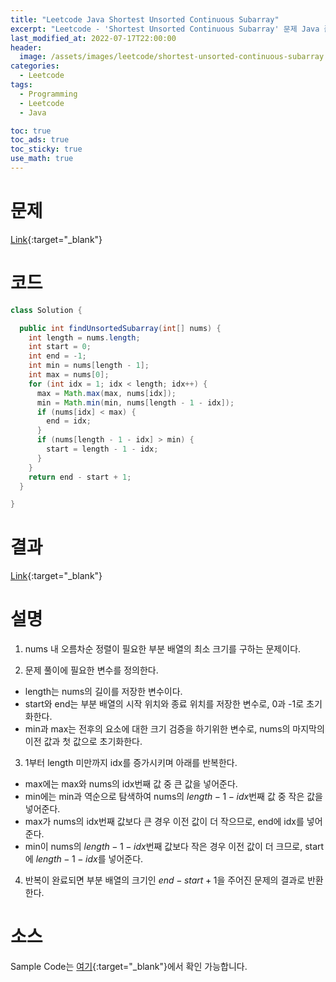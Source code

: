 ```yaml
---
title: "Leetcode Java Shortest Unsorted Continuous Subarray"
excerpt: "Leetcode - 'Shortest Unsorted Continuous Subarray' 문제 Java 풀이"
last_modified_at: 2022-07-17T22:00:00
header:
  image: /assets/images/leetcode/shortest-unsorted-continuous-subarray.png
categories:
  - Leetcode
tags:
  - Programming
  - Leetcode
  - Java

toc: true
toc_ads: true
toc_sticky: true
use_math: true
---
```

# 문제
[Link](https://leetcode.com/problems/shortest-unsorted-continuous-subarray/){:target="_blank"}

# 코드
```java
class Solution {

  public int findUnsortedSubarray(int[] nums) {
    int length = nums.length;
    int start = 0;
    int end = -1;
    int min = nums[length - 1];
    int max = nums[0];
    for (int idx = 1; idx < length; idx++) {
      max = Math.max(max, nums[idx]);
      min = Math.min(min, nums[length - 1 - idx]);
      if (nums[idx] < max) {
        end = idx;
      }
      if (nums[length - 1 - idx] > min) {
        start = length - 1 - idx;
      }
    }
    return end - start + 1;
  }

}
```

# 결과
[Link](https://leetcode.com/submissions/detail/749409166/){:target="_blank"}

# 설명
1. nums 내 오름차순 정렬이 필요한 부분 배열의 최소 크기를 구하는 문제이다.

2. 문제 풀이에 필요한 변수를 정의한다.
- length는 nums의 길이를 저장한 변수이다.
- start와 end는 부분 배열의 시작 위치와 종료 위치를 저장한 변수로, 0과 -1로 초기화한다.
- min과 max는 전후의 요소에 대한 크기 검증을 하기위한 변수로, nums의 마지막의 이전 값과 첫 값으로 초기화한다.

3. 1부터 length 미만까지 idx를 증가시키며 아래를 반복한다.
- max에는 max와 nums의 idx번째 값 중 큰 값을 넣어준다.
- min에는 min과 역순으로 탐색하여 nums의 $length - 1 - idx$번째 값 중 작은 값을 넣어준다.
- max가 nums의 idx번째 값보다 큰 경우 이전 값이 더 작으므로, end에 idx를 넣어준다.
- min이 nums의 $length - 1 - idx$번째 값보다 작은 경우 이전 값이 더 크므로, start에 $length - 1 - idx$를 넣어준다.

4. 반복이 완료되면 부분 배열의 크기인 $end - start + 1$을 주어진 문제의 결과로 반환한다.

# 소스
Sample Code는 [여기](https://github.com/GracefulSoul/leetcode/blob/master/src/main/java/gracefulsoul/problems/ShortestUnsortedContinuousSubarray.java){:target="_blank"}에서 확인 가능합니다.